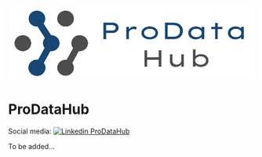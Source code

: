 ![plot](https://github.com/ProDataHub/.github/blob/main/profile/images/github_banner.png)
# ProDataHub
Social media: [![Linkedin](https://i.stack.imgur.com/gVE0j.png) ProDataHub](https://www.linkedin.com/company/prodatahub/)

To be added...
